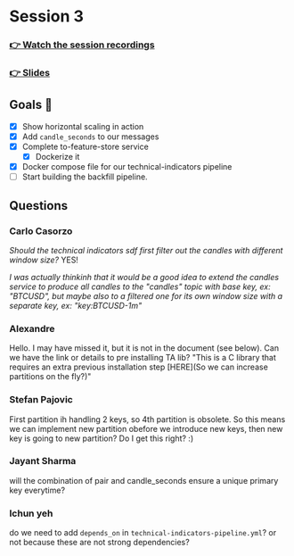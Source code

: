 # Session 3
### [👉 Watch the session recordings](https://www.realworldml.net/products/building-a-better-real-time-ml-system-together-cohort-3/categories/2156666851)

### [👉 Slides](https://www.realworldml.net/products/building-a-better-real-time-ml-system-together-cohort-3/categories/2156666851/posts/2183416544)


## Goals 🎯

- [x] Show horizontal scaling in action
- [x] Add `candle_seconds` to our messages
- [x] Complete to-feature-store service
    - [x] Dockerize it

- [x] Docker compose file for our technical-indicators pipeline
- [ ] Start building the backfill pipeline.

## Questions

### Carlo Casorzo

*Should the technical indicators sdf first filter out the candles with different window size?*
YES!

*I was actually thinkinh that it would be a good idea to extend the candles service to produce all candles to the "candles" topic with base key, ex: "BTCUSD", but maybe also to a filtered one for its own window size with a separate key, ex: "key:BTCUSD-1m"*

### Alexandre
Hello. I may have missed it, but it is not in the document (see below). Can we have the link or details to pre installing TA lib?
"This is a C library that requires an extra previous installation step [HERE](So we can increase partitions on the fly?)"

### Stefan Pajovic
First partition ih handling 2 keys, so 4th partition is obsolete. So this means we can implement new partition obefore we introduce new keys, then new key is going to new partition? Do I get this right? :)

### Jayant Sharma
will the combination of pair and candle_seconds ensure a unique primary key everytime?

### Ichun yeh
do we need to add `depends_on` in `technical-indicators-pipeline.yml`? or not because these are not strong dependencies?
